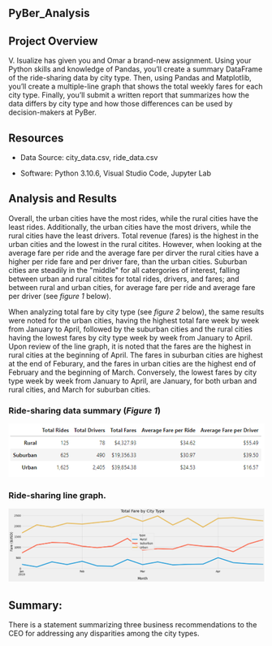 ## PyBer_Analysis

## Project Overview
V. Isualize has given you and Omar a brand-new assignment. Using your Python skills and knowledge of Pandas, you’ll create a summary DataFrame of the ride-sharing data by city type. Then, using Pandas and Matplotlib, you’ll create a multiple-line graph that shows the total weekly fares for each city type. Finally, you’ll submit a written report that summarizes how the data differs by city type and how those differences can be used by decision-makers at PyBer.

## Resources
* Data Source: city_data.csv, ride_data.csv

* Software: Python 3.10.6, Visual Studio Code, Jupyter Lab

## Analysis and Results
Overall, the urban cities have the most rides, while the rural cities have the least rides. Additionally, the urban cities have the most drivers, while the rural cities have the least drivers. Total revenue (fares) is the highest in the urban cities and the lowest in the rural citites. However, when looking at the average fare per ride and the average fare per dirver the rural cities have a higher per ride fare and per driver fare, than the urban cities. Suburban cities are steadily in the "middle" for all catergories of interest, falling between urban and rural citites for total rides, drivers, and fares; and between rural and urban cities, for average fare per ride and average fare per driver (see *figure 1* below). 

When analyzing total fare by city type (see *figure 2* below), the same results were noted for the urban cities, having the highest total fare week by week from January to April, followed by the suburban cities and the rural cities having the lowest fares by city type week by week from January to April. Upon review of the line graph, it is noted that the fares are the highest in rural cities at the beginning of April. The fares in suburban cities are highest at the end of Feburary, and the fares in urban cities are the highest end of February and the beginning of March. Conversely, the lowest fares by city type week by week from January to April, are January, for both urban and rural cities, and March for suburban cities. 

### Ride-sharing data summary (*Figure 1*) 

![PyBer Summary DataFrame](https://github.com/maureengamache/PyBer_Analysis/blob/main/PyBer%20Summary%20DataFrame.png)

### Ride-sharing line graph. 

![Total Fare by City Type](https://github.com/maureengamache/PyBer_Analysis/blob/main/Total%20Fare%20by%20City%20Type.png)

## Summary:

There is a statement summarizing three business recommendations to the CEO for addressing any disparities among the city types.
